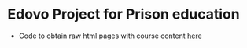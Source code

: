 # Edovo Project for Prison education

- Code to obtain raw html pages with course content [here](https://github.com/CodeYourDreams/prisoneducation/blob/main/Scraping_Edovo_Get_pages.ipynb)